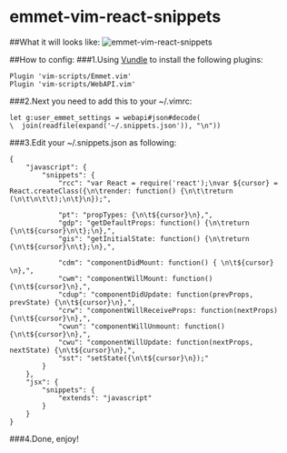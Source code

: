 # emmet-vim-react-snippets

##What it will looks like:
![emmet-vim-react-snippets](http://duteng.github.io/img/emmet-vim-react-snippets.gif)

##How to config:
###1.Using [Vundle](https://github.com/gmarik/Vundle.vim) to install the following plugins:
```
Plugin 'vim-scripts/Emmet.vim'
Plugin 'vim-scripts/WebAPI.vim'
```

###2.Next you need to add this to your ~/.vimrc:
```
let g:user_emmet_settings = webapi#json#decode(
\  join(readfile(expand('~/.snippets.json')), "\n"))
```

###3.Edit your ~/.snippets.json as following:
```
{
    "javascript": {
        "snippets": {
            "rcc": "var React = require('react');\nvar ${cursor} = React.createClass({\n\trender: function() {\n\t\treturn (\n\t\n\t\t);\n\t}\n});",

            "pt": "propTypes: {\n\t${cursor}\n},",
            "gdp": "getDefaultProps: function() {\n\treturn {\n\t${cursor}\n\t};\n},",
            "gis": "getInitialState: function() {\n\treturn {\n\t${cursor}\n\t};\n},",

            "cdm": "componentDidMount: function() { \n\t${cursor} \n},",
            "cwm": "componentWillMount: function() {\n\t${cursor}\n},",
            "cdup": "componentDidUpdate: function(prevProps, prevState) {\n\t${cursor}\n},",
            "crw": "componentWillReceiveProps: function(nextProps) {\n\t${cursor}\n},",
            "cwun": "componentWillUnmount: function() {\n\t${cursor}\n},",
            "cwu": "componentWillUpdate: function(nextProps, nextState) {\n\t${cursor}\n},",
            "sst": "setState({\n\t${cursor}\n});"
        }
    },
    "jsx": {
        "snippets": {
            "extends": "javascript"
        }
    }
}
```
###4.Done, enjoy!


